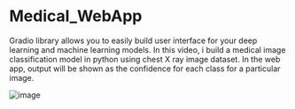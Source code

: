 # Medical_WebApp

Gradio library allows you to easily build user interface for your deep learning and machine learning models. In this video, i build a medical image classification model in python using chest X ray image dataset.
In the web app, output will be shown as the confidence for each class for a particular image.


![image](https://github.com/RitulMohan/Medical_WebApp/assets/79750424/8faba160-a6eb-446d-80e6-95a6b0bb7a39)
